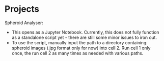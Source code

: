 # Projects

Spheroid Analyser:
  - This opens as a Jupyter Notebook. Currently, this does not fully function as a standalone script yet - there are still some minor issues to iron out.
  - To use the script, manually input the path to a directory containing spheroid images (.jpg format only for now) into cell 2. Run cell 1 only once, the run cell 2 as many times as needed with various paths.

  

